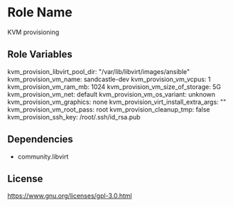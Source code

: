 Role Name
=========
KVM provisioning

Role Variables
--------------
kvm_provision_libvirt_pool_dir: "/var/lib/libvirt/images/ansible"
kvm_provision_vm_name: sandcastle-dev
kvm_provision_vm_vcpus: 1
kvm_provision_vm_ram_mb: 1024
kvm_provision_vm_size_of_storage: 5G
kvm_provision_vm_net: default
kvm_provision_vm_os_variant: unknown
kvm_provision_vm_graphics: none
kvm_provision_virt_install_extra_args: ""
kvm_provision_vm_root_pass: root
kvm_provision_cleanup_tmp: false
kvm_provision_ssh_key: /root/.ssh/id_rsa.pub

Dependencies
------------
- community.libvirt 

License
-------
https://www.gnu.org/licenses/gpl-3.0.html
